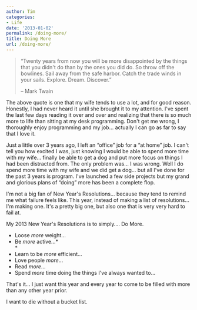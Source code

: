 ```yaml
---
author: Tim
categories:
- Life
date: '2013-01-02'
permalink: /doing-more/
title: Doing More
url: /doing-more/
---
```


> &#8220;Twenty years from now you will be more disappointed by the things that you didn't do than by the ones you did do. So throw off the bowlines. Sail away from the safe harbor. Catch the trade winds in your sails. Explore. Dream. Discover.&#8221;
> 
> &#8211; Mark Twain

The above quote is one that my wife tends to use a lot, and for good reason. Honestly, I had never heard it until she brought it to my attention. I've spent the last few days reading it over and over and realizing that there is so much more to life than sitting at my desk programming. Don't get me wrong, I thoroughly enjoy programming and my job&#8230; actually I can go as far to say that I love it.

Just a little over 3 years ago, I left an &#8220;office&#8221; job for a &#8220;at home&#8221; job. I can't tell you how excited I was, just knowing I would be able to spend more time with my wife&#8230; finally be able to get a dog and put more focus on things I had been distracted from. The only problem was&#8230; I was wrong. Well I do spend more time with my wife and we did get a dog&#8230; but all I've done for the past 3 years is program. I've launched a few side projects but my grand and glorious plans of &#8220;doing&#8221; more has been a complete flop.

I'm not a big fan of New Year's Resolutions&#8230; because they tend to remind me what failure feels like. This year, instead of making a list of resolutions&#8230; I'm making one. It's a pretty big one, but also one that is very very hard to fail at.

My 2013 New Year's Resolutions is to simply&#8230;. Do More.

  * Loose *more* weight&#8230;
  * Be *more* active&#8230;*  
    *
  * Learn to be *more* efficient&#8230;
  * Love people *more*&#8230;
  * Read *more*&#8230;
  * Spend *more* time doing the things I've always wanted to&#8230;

That's it&#8230; I just want this year and every year to come to be filled with more than any other year prior.

I want to die without a bucket list.
 